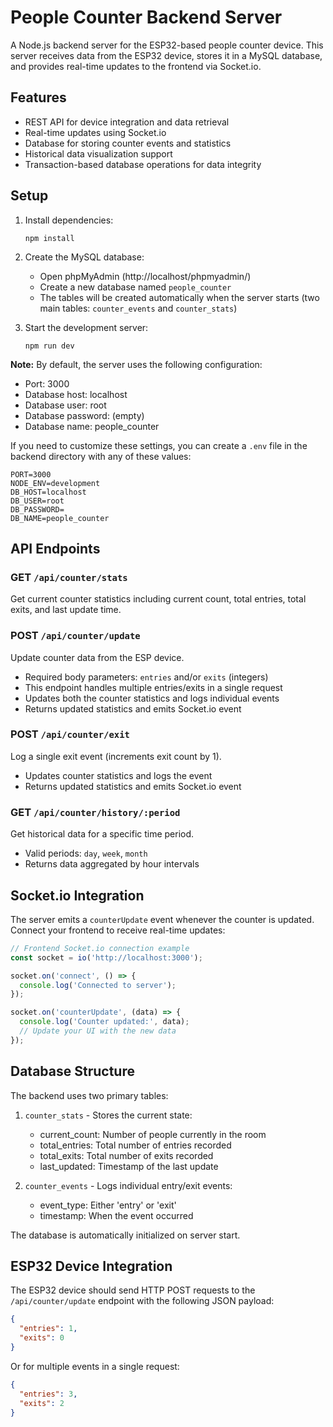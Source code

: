 # People Counter Backend Server

A Node.js backend server for the ESP32-based people counter device. This server receives data from the ESP32 device, stores it in a MySQL database, and provides real-time updates to the frontend via Socket.io.

## Features

- REST API for device integration and data retrieval
- Real-time updates using Socket.io
- Database for storing counter events and statistics
- Historical data visualization support
- Transaction-based database operations for data integrity

## Setup

1. Install dependencies:
   ```
   npm install
   ```

2. Create the MySQL database:
   - Open phpMyAdmin (http://localhost/phpmyadmin/)
   - Create a new database named `people_counter`
   - The tables will be created automatically when the server starts (two main tables: `counter_events` and `counter_stats`)

3. Start the development server:
   ```
   npm run dev
   ```

**Note:** By default, the server uses the following configuration:
- Port: 3000
- Database host: localhost
- Database user: root
- Database password: (empty)
- Database name: people_counter

If you need to customize these settings, you can create a `.env` file in the backend directory with any of these values:
```
PORT=3000
NODE_ENV=development
DB_HOST=localhost
DB_USER=root
DB_PASSWORD=
DB_NAME=people_counter
```

## API Endpoints

### GET `/api/counter/stats`
Get current counter statistics including current count, total entries, total exits, and last update time.

### POST `/api/counter/update`
Update counter data from the ESP device.
- Required body parameters: `entries` and/or `exits` (integers)
- This endpoint handles multiple entries/exits in a single request
- Updates both the counter statistics and logs individual events
- Returns updated statistics and emits Socket.io event

### POST `/api/counter/exit`
Log a single exit event (increments exit count by 1).
- Updates counter statistics and logs the event
- Returns updated statistics and emits Socket.io event

### GET `/api/counter/history/:period`
Get historical data for a specific time period.
- Valid periods: `day`, `week`, `month`
- Returns data aggregated by hour intervals

## Socket.io Integration

The server emits a `counterUpdate` event whenever the counter is updated. Connect your frontend to receive real-time updates:

```javascript
// Frontend Socket.io connection example
const socket = io('http://localhost:3000');

socket.on('connect', () => {
  console.log('Connected to server');
});

socket.on('counterUpdate', (data) => {
  console.log('Counter updated:', data);
  // Update your UI with the new data
});
```

## Database Structure

The backend uses two primary tables:

1. `counter_stats` - Stores the current state:
   - current_count: Number of people currently in the room
   - total_entries: Total number of entries recorded
   - total_exits: Total number of exits recorded
   - last_updated: Timestamp of the last update

2. `counter_events` - Logs individual entry/exit events:
   - event_type: Either 'entry' or 'exit'
   - timestamp: When the event occurred

The database is automatically initialized on server start.

## ESP32 Device Integration

The ESP32 device should send HTTP POST requests to the `/api/counter/update` endpoint with the following JSON payload:

```json
{
  "entries": 1,
  "exits": 0
}
```

Or for multiple events in a single request:

```json
{
  "entries": 3,
  "exits": 2
}
``` 